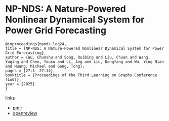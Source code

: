 # NP-NDS: A Nature-Powered Nonlinear Dynamical System for Power Grid Forecasting

```
@inproceedings{npnds_log24,
title = {NP-NDS: A Nature-Powered Nonlinear Dynamical System for Power Grid Forecasting},
author = {Wu, Chunshu and Song, Ruibing and Liu, Chuan and Wang, Yuqing and Chen, Yousu and Li, Ang and Liu, Dongfang and Wu, Ying Nian and Huang, Michael and Geng, Tong},
pages = {27:1--27:14},
booktitle = {Proceedings of the Third Learning on Graphs Conference (LoG)},
year = {2025}
}
```

links
- [pmlr](https://proceedings.mlr.press/v269/wu25a.html)
- [openreview](https://openreview.net/forum?id=jTiVFFyv7y)
